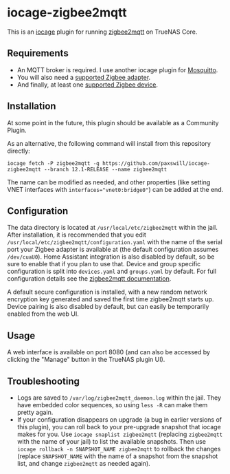 # iocage-zigbee2mqtt

This is an [iocage][iocage] plugin for running [zigbee2mqtt][z2m] on TrueNAS
Core.

[iocage]: https://github.com/iocage/iocage
[z2m]: https://www.zigbee2mqtt.io/

## Requirements

* An MQTT broker is required. I use another iocage plugin for
  [Mosquitto][iocage-mqtt].
* You will also need a [supported Zigbee adapter][z2m-coordinators].
* And finally, at least one [supported Zigbee device][z2m-devices].

[iocage-mqtt]: https://github.com/tprelog/iocage-mosquitto
[z2m-coordinators]: https://www.zigbee2mqtt.io/information/supported_adapters.html
[z2m-devices]: https://www.zigbee2mqtt.io/information/supported_devices.html

## Installation

At some point in the future, this plugin should be available as a Community
Plugin.

As an alternative, the following command will install from this repository
directly:

```shell
iocage fetch -P zigbee2mqtt -g https://github.com/paxswill/iocage-zigbee2mqtt --branch 12.1-RELEASE --name zigbee2mqtt
```

The name can be modified as needed, and other properties (like setting VNET
interfaces with `interfaces="vnet0:bridge0"`) can be added at the end.

## Configuration

The data directory is located at `/usr/local/etc/zigbee2mqtt` within the jail.
After installation, it is recommended that you edit
`/usr/local/etc/zigbee2mqtt/configuration.yaml` with the name of the serial
port your Zigbee adapter is available at (the default configuration assumes
`/dev/cuaU0`). Home Assistant integration is also disabled by default, so be
sure to enable that if you plan to use that. Device and group specific
configuration is split into `devices.yaml` and `groups.yaml` by default. For
full configuration details see the [zigbee2mqtt documentation][z2m-config].

[z2m-config]: https://www.zigbee2mqtt.io/information/configuration.html

A default secure configuration is installed, with a new random network
encryption key generated and saved the first time zigbee2mqtt starts up. Device
pairing is also disabled by default, but can easily be temporarily enabled from
the web UI.

## Usage

A web interface is available on port 8080 (and can also be accessed by clicking
the "Manage" button in the TrueNAS plugin UI).

## Troubleshooting

* Logs are saved to `/var/log/zigbee2mqtt_daemon.log` within the jail. They have
  embedded color sequences, so using `less -R` can make them pretty again.
* If your configuration disappears on upgrade (a bug in earlier versions of this
  plugin), you can roll back to your pre-upgrade snapshot that iocage makes for
  you. Use `iocage snaplist zigbee2mqtt` (replacing `zigbee2mqtt` with the name
  of your jail) to list the available snapshots. Then use `iocage rollback -n
  SNAPSHOT_NAME zigbee2mqtt` to rollback the changes (replace `SNAPSHOT_NAME`
  with the name of a snapshot from the snapshot list, and change `zigbee2mqtt`
  as needed again).

